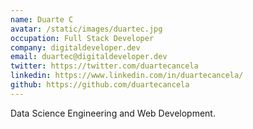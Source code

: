 ```yaml
---
name: Duarte C
avatar: /static/images/duartec.jpg
occupation: Full Stack Developer
company: digitaldeveloper.dev
email: duartec@digitaldeveloper.dev
twitter: https://twitter.com/duartecancela
linkedin: https://www.linkedin.com/in/duartecancela/
github: https://github.com/duartecancela
---
```


Data Science Engineering and Web Development.

